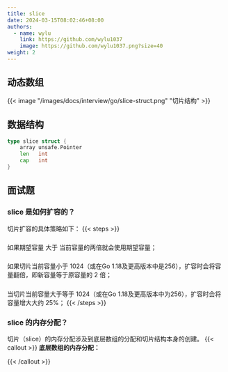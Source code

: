 ```yaml
---
title: slice
date: 2024-03-15T08:02:46+08:00
authors:
  - name: wylu
    link: https://github.com/wylu1037
    image: https://github.com/wylu1037.png?size=40
weight: 2
---
```


## 动态数组

{{< image "/images/docs/interview/go/slice-struct.png" "切片结构" >}}

## 数据结构

```go
type slice struct {
	array unsafe.Pointer
	len   int
	cap   int
}
```

## 面试题

### slice 是如何扩容的？

切片扩容的具体策略如下：
{{< steps >}}

<h5></h5>
如果期望容量 大于 当前容量的两倍就会使用期望容量；
<h5></h5>
如果切片当前容量小于 1024（或在Go 1.18及更高版本中是256），扩容时会将容量翻倍，即新容量等于原容量的 2 倍；
<h5></h5>
当切片当前容量大于等于 1024（或在Go 1.18及更高版本中为256），扩容时会将容量增大大约 25%；
{{< /steps >}}

### slice 的内存分配？

切片（slice）的内存分配涉及到底层数组的分配和切片结构本身的创建。
{{< callout >}}
**底层数组的内存分配：**

{{< /callout >}}
